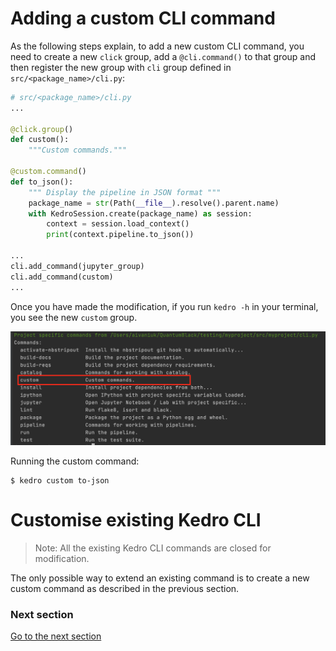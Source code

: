 # Adding a custom CLI command

As the following steps explain, to add a new custom CLI command, you need to create a new `click` group, add a `@cli.command()` to that group and then register the new group with `cli` group defined in `src/<package_name>/cli.py`:

```python
# src/<package_name>/cli.py
...

@click.group()
def custom():
    """Custom commands."""

@custom.command()
def to_json():
    """ Display the pipeline in JSON format """
    package_name = str(Path(__file__).resolve().parent.name)
    with KedroSession.create(package_name) as session:
        context = session.load_context()
        print(context.pipeline.to_json())

...
cli.add_command(jupyter_group)
cli.add_command(custom)
...
```

Once you have made the modification, if you run `kedro -h` in your terminal, you see the new `custom` group.

![](../img/custom_command.png)

Running the custom command:

```shell
$ kedro custom to-json
```

# Customise existing Kedro CLI

> Note: All the existing Kedro CLI commands are closed for modification.

The only possible way to extend an existing command is to create a new custom command as described in the previous section.

### Next section
[Go to the next section](./15_plugins.md)
